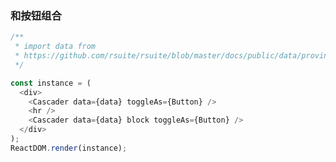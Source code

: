 ### 和按钮组合

<!--start-code-->

```js
/**
 * import data from
 * https://github.com/rsuite/rsuite/blob/master/docs/public/data/province-simplified.json
 */

const instance = (
  <div>
    <Cascader data={data} toggleAs={Button} />
    <hr />
    <Cascader data={data} block toggleAs={Button} />
  </div>
);
ReactDOM.render(instance);
```

<!--end-code-->
